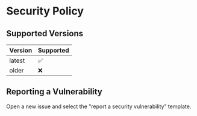 # Security Policy

## Supported Versions

| Version | Supported          |
| ------- | ------------------ |
| latest  | :white_check_mark: |
| older   | :x:                |

## Reporting a Vulnerability

Open a new issue and select the "report a security vulnerability" template.
